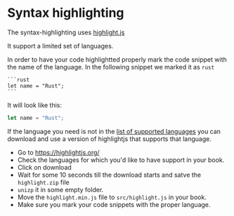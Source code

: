 # Syntax highlighting

The syntax-highlighting uses [highlight.js](https://highlightjs.org/)

It support a limited set of languages.

In order to have your code highlightted properly mark the code snippet with the name of the language. In the following snippet we marked it as `rust`

    ```rust
    let name = "Rust";
    ```

It will look like this:

```rust
let name = "Rust";
```


If the language you need is not in the [list of supported languages](https://rust-lang.github.io/mdBook/format/theme/syntax-highlighting.html#supported-languages) you can download and use a version of highlightjs that supports that language.

* Go to https://highlightjs.org/
* Check the languages for which you'd like to have support in your book.
* Click on download
* Wait for some 10 seconds till the download starts and satve the `highlight.zip` file
* `unizp` it in some empty folder.
* Move the `highlight.min.js` file to `src/highlight.js` in your book.
* Make sure you mark your code snippets with the proper language.

